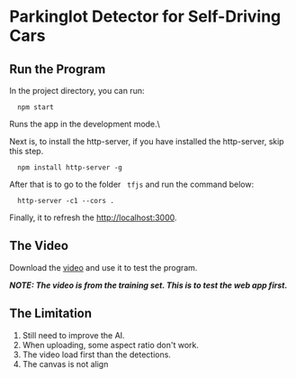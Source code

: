 # Parkinglot Detector for Self-Driving Cars


## Run the Program

In the project directory, you can run:

```
  npm start
```

Runs the app in the development mode.\


Next is, to install the http-server, if you have installed the http-server, skip this step. 
```
  npm install http-server -g
```
After that is to go to the folder ` tfjs` and run the command below:

``` 
  http-server -c1 --cors .
```
Finally, it to refresh the [http://localhost:3000](http://localhost:3000).

## The Video
Download the [video](https://drive.google.com/file/d/1rOHgSHtArA_He6b1lBayTM_XjpmtkGfS/view?usp=sharing) and use it to test the program.

**_NOTE: The video is from the training set. This is to test the web app first._**

## The Limitation
1. Still need to improve the AI.
2. When uploading, some aspect ratio don't work.
3. The video load first than the detections.
4. The canvas is not align
